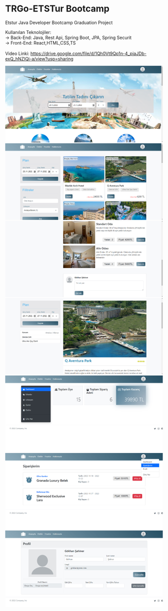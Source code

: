 # TRGo-ETSTur Bootcamp
 Etstur Java Developer Bootcamp Graduation Project
 
 Kullanılan Teknolojiler: <br>
 -> Back-End: Java, Rest Api, Spring Boot, JPA, Spring Securit <br>
 -> Front-End: React,HTML,CSS,TS <br>
<br>
Video Linki: https://drive.google.com/file/d/1Qh0Vt9Qp1n-4_piaJDb-exQ_hNZIQi-a/view?usp=sharing<br>

<img src="https://github.com/Gokhanshnr/TRGo-ETSTur-Bootcamp/blob/main/uygulama%20resimleri/trgo2.jpg">
<img src="https://github.com/Gokhanshnr/TRGo-ETSTur-Bootcamp/blob/main/uygulama%20resimleri/trgo1.jpg">
<img src="https://github.com/Gokhanshnr/TRGo-ETSTur-Bootcamp/blob/main/uygulama%20resimleri/trgo3.jpg">
<img src="https://github.com/Gokhanshnr/TRGo-ETSTur-Bootcamp/blob/main/uygulama%20resimleri/trgo4.jpg">
<img src="https://github.com/Gokhanshnr/TRGo-ETSTur-Bootcamp/blob/main/uygulama%20resimleri/trgo5.jpg">
<img src="https://github.com/Gokhanshnr/TRGo-ETSTur-Bootcamp/blob/main/uygulama%20resimleri/trgo6.jpg">
<img src="https://github.com/Gokhanshnr/TRGo-ETSTur-Bootcamp/blob/main/uygulama%20resimleri/trgo7.jpg">
    

